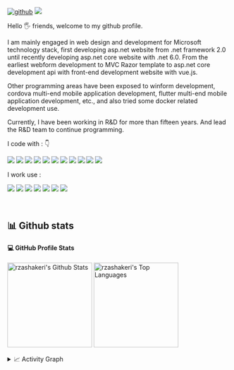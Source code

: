 [![github](https://img.shields.io/badge/lpyedge-5C2D91.svg?style=for-the-badge&logo=github&logoColor=white)](https://github.com/lpyedge/)
![](https://komarev.com/ghpvc/?username=lpyedge&label=PROFILE+VIEWS&style=for-the-badge&color=brightgreen)


Hello 🖐️ friends, welcome to my github profile.

I am mainly engaged in web design and development for Microsoft technology stack, first developing asp.net website from .net framework 2.0 until recently developing asp.net core website with .net 6.0. From the earliest webform development to MVC Razor template to asp.net core development api with front-end development website with vue.js.

Other programming areas have been exposed to winform development, cordova multi-end mobile application development, flutter multi-end mobile application development, etc., and also tried some docker related development use. 

Currently, I have been working in R&D for more than fifteen years. And lead the R&D team to continue programming.


I code with :  👇

![](https://img.shields.io/badge/C%23-239120?style=for-the-badge&logo=c-sharp&logoColor=white)
![](https://img.shields.io/badge/.NET-5C2D91?style=for-the-badge&logo=.net&logoColor=white)
![](https://img.shields.io/badge/HTML5-E34F26?style=for-the-badge&logo=html5&logoColor=white)
![](https://img.shields.io/badge/CSS3-1572B6?&style=for-the-badge&logo=css3&logoColor=white)
![](https://img.shields.io/badge/JavaScript-F7DF1E?style=for-the-badge&logo=javascript&logoColor=white)
![](https://img.shields.io/badge/-Node.js-339933?style=for-the-badge&logo=node.js&logoColor=white)
![](https://img.shields.io/badge/-Vue.js-4FC08D?style=for-the-badge&logo=vue.js&logoColor=white)
![](https://img.shields.io/badge/-jQuery-0769AD?style=for-the-badge&logo=jquery&logoColor=white)
![](https://img.shields.io/badge/-Bootstrap-7952B3?style=for-the-badge&logo=bootstrap&logoColor=white)
![](https://img.shields.io/badge/-Quasar-1976D2?style=for-the-badge&logo=quasar&logoColor=white)
![](https://img.shields.io/badge/-Flutter-000000?style=for-the-badge&logo=flutter&logoColor=white)

I work use :

![](https://img.shields.io/badge/-Visual%20Studio-5C2D91?style=for-the-badge&logo=visual-studio&logoColor=white)
![](https://img.shields.io/badge/-Git-F05032?style=for-the-badge&logo=git&logoColor=white)
![](https://img.shields.io/badge/-Docker-2496ED?style=for-the-badge&logo=docker&logoColor=white)
![](https://img.shields.io/badge/SQL%20Server-CC2927?&style=for-the-badge&logo=microsoft-sql-server&logoColor=white)
![](https://img.shields.io/badge/-Linux-FCC624?style=for-the-badge&logo=linux&logoColor=white)
![](https://img.shields.io/badge/-Selenium-43B02A?style=for-the-badge&logo=selenium&logoColor=white)
![](https://img.shields.io/badge/-Postman-43853d?style=for-the-badge&logo=postman&logoColor=white)
  


&nbsp;
## 📊 Github stats


#### 💻 GitHub Profile Stats

 <a href="https://github.com/lpyedge/github-readme-stats"><img alt="rzashakeri's Github Stats" src="https://github-readme-stats.vercel.app/api/?username=lpyedge&show_icons=true&count_private=true&theme=default&hide_border=true&bg_color=fff&title_color=00E676&icon_color=00E676" height="192px"/></a>
  <a href="https://github.com/lpyedge/github-readme-stats"><img alt="rzashakeri's Top Languages" src="https://github-readme-stats.vercel.app/api/top-langs/?username=lpyedge&langs_count=8&layout=compact&theme=default&hide_border=true&bg_color=fff&title_color=000&icon_color=000&hide=Jupyter%20Notebook" height="192px"/></a>


<details>
  <summary>📈 Activity Graph</summary>
  <br/>
<a href="https://github.com/lpyedge/github-readme-activity-graph"><img alt="rzashakeri's Activity Graph" src="https://activity-graph.herokuapp.com/graph/?username=lpyedge&bg_color=fff&color=000&line=00E676&point=000&hide_border=true" /></a>
</details>
